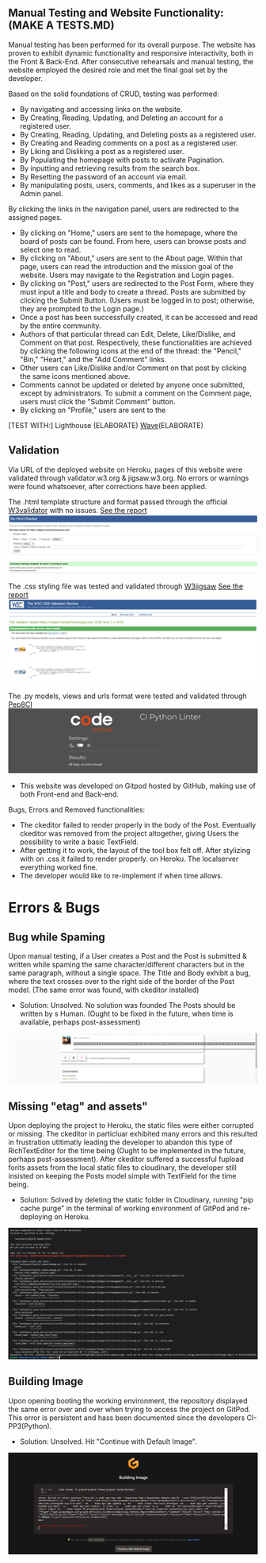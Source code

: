 ## Manual Testing and Website Functionality: (MAKE A TESTS.MD)
Manual testing has been performed for its overall purpose.
The website has proven to exhibit dynamic functionality and responsive interactivity, both in the Front & Back-End.
After consecutive rehearsals and manual testing, the website employed the desired role and met the final goal set by the developer.

Based on the solid foundations of CRUD, testing was performed:
- By navigating and accessing links on the website.
- By Creating, Reading, Updating, and Deleting an account for a registered user.
- By Creating, Reading, Updating, and Deleting posts as a registered user.
- By Creating and Reading comments on a post as a registered user.
- By Liking and Disliking a post as a registered user.
- By Populating the homepage with posts to activate Pagination.
- By inputting and retrieving results from the search box.
- By Resetting the password of an account via email.
- By manipulating posts, users, comments, and likes as a superuser in the Admin panel.

By clicking the links in the navigation panel, users are redirected to the assigned pages.
- By clicking on "Home," users are sent to the homepage, where the board of posts can be found. From here, users can browse posts and select one to read.
- By clicking on "About," users are sent to the About page. Within that page, users can read the introduction and the mission goal of the website. Users may navigate to the Registration and Login pages.
- By clicking on "Post," users are redirected to the Post Form, where they must input a title and body to create a thread. Posts are submitted by clicking the Submit Button. (Users must be logged in to post; otherwise, they are prompted to the Login page.)
- Once a post has been successfully created, it can be accessed and read by the entire community.
- Authors of that particular thread can Edit, Delete, Like/Dislike, and Comment on that post. Respectively, these functionalities are achieved by clicking the following icons at the end of the thread: the "Pencil," "Bin," "Heart," and the "Add Comment" links.
- Other users can Like/Dislike and/or Comment on that post by clicking the same icons mentioned above.
- Comments cannot be updated or deleted by anyone once submitted, except by administrators. To submit a comment on the Comment page, users must click the "Submit Comment" button.
- By clicking on "Profile," users are sent to the

[TEST WITH:]
Lighthouse (ELABORATE)
[Wave](https://wave.webaim.org/)(ELABORATE)

## Validation 
Via URL of the deployed website on Heroku, pages of this website were validated through validator.w3.org & jigsaw.w3.org.
No errors or warnings were found whatsoever, after corrections have been applied.

The .html template structure and format passed through the official [W3validator](https://validator.w3.org/) with no issues.
[See the report](https://validator.w3.org/nu/?doc=https%3A%2F%2Fdigital-nomad.herokuapp.com%2F)
<img src="media/readme_img/w3validator.png" alt="w3validator">

The .css styling file was tested and validated through [W3jigsaw](https://jigsaw.w3.org/css-validator/)
[See the report](https://jigsaw.w3.org/css-validator/validator?uri=https%3A%2F%2Fdigital-nomad.herokuapp.com%2F&profile=css3svg&usermedium=all&warning=1&vextwarning=&lang=en)
<img src="media/readme_img/jigsawvalidator.png" alt="jigsawvalidator">

The .py models, views and urls format were tested and validated through [Pep8CI](https://pep8ci.herokuapp.com/)
<img src="media/readme_img/cilinter.png" alt="pep8 ci linter">

- This website was developed on Gitpod hosted by GitHub, making use of both Front-end and Back-end.

Bugs, Errors and Removed functionalities:
- The ckeditor failed to render properly in the body of the Post. Eventually ckeditor was removed from the project altogether, giving Users the possibility to write a basic TextField.
- After getting it to work, the layout of the tool box felt off. After stylizing with on .css it failed to render properly. on Heroku. The localserver everything worked fine.
- The developer would like to re-implement if when time allows.

# Errors & Bugs
## Bug while Spaming
Upon manual testing, if a User creates a Post and the Post is submitted & written while spaming the same character/different characters but in the same paragraph, without a single space. The Title and Body exhibit a bug, where the text crosses over to the right side of the border of the Post model. (The same error was found, with ckeditor installed)
- Solution: Unsolved. No solution was founded The Posts should be written by s Human. (Ought to be fixed in the future, when time is available, perhaps post-assessment)

<img src="media/readme_img/bugontype.png" alt="Bug while spaming a letter">

## Missing "etag" and assets"
Upon deploying the project to Heroku, the static files were either corrupted or missing. The ckeditor in particluar exhibited many errors and this resulted in frustration utltimatly leading the developer to abandon this type of RichTextEditor for the time being (Ought to be implemented in the future, perhaps post-assessment). After ckeditor suffered a successful fupload forits assets from the local static files to cloudinary, the developer still insisted on keeping the Posts model simple with TextField for the time being.
- Solution: Solved by deleting the static folder in Cloudinary, running "pip cache purge" in the terminal of working environment of GitPod and re-deploying on Heroku.

<img src="media/readme_img/collectstaticerror.png" alt="Example of collectstaticerror">

## Building Image
Upon opening booting the working environment, the repository displayed the same error over and over when trying to access the project on GitPod. This error is persistent and hass been documented since the developers CI-PP3(Python).
- Solution: Unsolved. Hit "Continue with Default Image".

<img src="media/readme_img/imagebuild.png" alt="Image Build error">